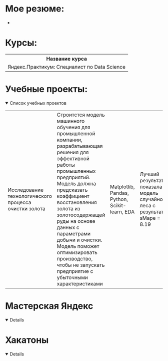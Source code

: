 # Мое резюме:
-

# Курсы:
<table>
<tr>
  <th>Название курса</th>
 <tr>
  <td><a>Яндекс.Практикум: Специалист по Data Science</a></td>
</table>



# Учебные проекты:
<details open>
  <summary>Список учебных проектов</summary>
<table>
<tr>
  <td><a>Исследование технологического процесса очистки золота</a></td>
  <td>Строитстся модель машинного обучения для промышленной компании, разрабатывающая решения для эффективной работы промышленных предприятий. Модель должна предсказать коэффициент восстановления золота из золотосодержащей руды на основе данных с параметрами добычи и очистки. Модель поможет оптимизировать производство, чтобы не запускать предприятие с убыточными характеристиками</td>
  <td>Matplotlib, Pandas, Python, Scikit-learn, EDA</td>
  <td>Лучший результат показала модель случайного леса с результатом<br> sMape = 8.19</td>
</tr>
</table>
</details>

# Мастерская Яндекс
<details open>

</details>

# Хакатоны
<details open>

</details>

